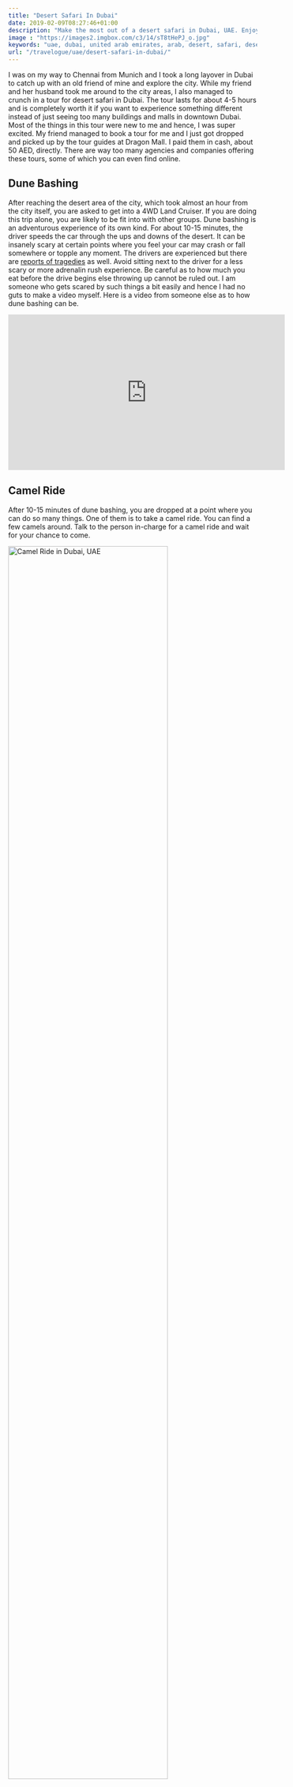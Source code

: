 ```yaml
---
title: "Desert Safari In Dubai"
date: 2019-02-09T08:27:46+01:00
description: "Make the most out of a desert safari in Dubai, UAE. Enjoy traditional dance performances, take pictures in ethnic Arab dress, do sandboarding and much more."
image : "https://images2.imgbox.com/c3/14/sT8tHePJ_o.jpg"
keywords: "uae, dubai, united arab emirates, arab, desert, safari, desert safari"
url: "/travelogue/uae/desert-safari-in-dubai/"
---
```


I was on my way to Chennai from Munich and I took a long layover in Dubai to catch up with an old friend of mine and explore the city. While my friend and her husband took me around to the city areas, I also managed to crunch in a tour for desert safari in Dubai. The tour lasts for about 4-5 hours and is completely worth it if you want to experience something different instead of just seeing too many buildings and malls in downtown Dubai. Most of the things in this tour were new to me and hence, I was super excited. My friend managed to book a tour for me and I just got dropped and picked up by the tour guides at Dragon Mall. I paid them in cash, about 50 AED, directly. There are way too many agencies and companies offering these tours, some of which you can even find online.

## Dune Bashing

After reaching the desert area of the city, which took almost an hour from the city itself, you are asked to get into a 4WD Land Cruiser. If you are doing this trip alone, you are likely to be fit into with other groups. Dune bashing is an adventurous experience of its own kind. For about 10-15 minutes, the driver speeds the car through the ups and downs of the desert. It can be insanely scary at certain points where you feel your car may crash or fall somewhere or topple any moment. The drivers are experienced but there are [reports of tragedies](https://www.khaleejtimes.com/nation/general/going-on-a-desert-safari-to-death) as well. Avoid sitting next to the driver for a less scary or more adrenalin rush experience. Be careful as to how much you eat before the drive begins else throwing up cannot be ruled out. I am someone who gets scared by such things a bit easily and hence I had no guts to make a video myself. Here is a video from someone else as to how dune bashing can be.

<iframe width="560" height="315" src="https://www.youtube.com/embed/kPrh-0K07MY" frameborder="0" allow="accelerometer; autoplay; encrypted-media; gyroscope; picture-in-picture" allowfullscreen></iframe>

## Camel Ride

After 10-15 minutes of dune bashing, you are dropped at a point where you can do so many things. One of them is to take a camel ride. You can find a few camels around. Talk to the person in-charge for a camel ride and wait for your chance to come.

<img src = "https://images2.imgbox.com/3b/c2/E9AXVXz5_o.jpg" alt = "Camel Ride in Dubai, UAE" width = "80%">

## Picture With Falcon

The falcon is one of the national symbols of the UAE and is deeply rooted in the Emirati culture. Some tours let you take a picture with the falcon while some say that you may have to pay the person a few extra Dirhams. The man there asked me 20 AED for a picture and 10 AED for the traditional cloth to wear on my head. However, I bargained and closed the deal overall for just 10 AED. Yes, you can negotiate!

<img src = "https://images2.imgbox.com/c8/de/vVEDmxRm_o.jpg" alt = "Picture with Falcon" width = "60%">

## Sunset

You are free to walk around to any part of the desert but the onus is on you to get to your initial point safely. I ventured to walk around aimlessly a bit too far from the crowd to soak into the beauty of desert sunset; something I never witnessed before. It was really beautiful.

<img src = "https://images2.imgbox.com/c3/14/sT8tHePJ_o.jpg" alt = "Sunset in Dubai desert, UAE" width = "80%">

## Ethnic Arab Dress

Another fun thing to do is to try the ethnic Emirati outfit. People got to wear this for free and click some pictures. I managed to take one as well. Yes, I look funny.

<img src = "https://images2.imgbox.com/8d/33/6heJxiqD_o.jpg" alt = "Sunset in Dubai desert, UAE" width = "60%">

## Sandboarding

## Traditional dance performances

## Food

dasdasdasd